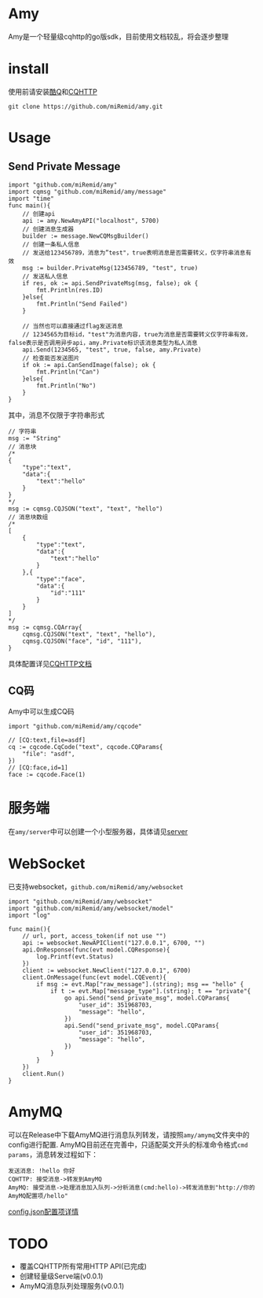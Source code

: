 # Amy
Amy是一个轻量级cqhttp的go版sdk，目前使用文档较乱，将会逐步整理
# install
使用前请安装[酷Q](https://cqp.cc/)和[CQHTTP](https://cqhttp.cc/docs/4.11/#/)
```
git clone https://github.com/miRemid/amy.git
```
# Usage
## Send Private Message
```golang
import "github.com/miRemid/amy"
import cqmsg "github.com/miRemid/amy/message"
import "time"
func main(){
    // 创建api
    api := amy.NewAmyAPI("localhost", 5700)
    // 创建消息生成器
    builder := message.NewCQMsgBuilder()
    // 创建一条私人信息
    // 发送给123456789，消息为”test"，true表明消息是否需要转义，仅字符串消息有效
    msg := builder.PrivateMsg(123456789, "test", true)
    // 发送私人信息
    if res, ok := api.SendPrivateMsg(msg, false); ok {
        fmt.Println(res.ID)
    }else{
        fmt.Println("Send Failed")
    }

    // 当然也可以直接通过flag发送消息
    // 1234565为目标id，"test"为消息内容，true为消息是否需要转义仅字符串有效，false表示是否调用异步api，amy.Private标识该消息类型为私人消息
    api.Send(1234565, "test", true, false, amy.Private)
    // 检查能否发送图片
    if ok := api.CanSendImage(false); ok {
        fmt.Println("Can")
    }else{
        fmt.Println("No")
    }
}
```
其中，消息不仅限于字符串形式
```golang
// 字符串
msg := "String"
// 消息块
/*
{
    "type":"text",
    "data":{
        "text":"hello"
    }
}
*/
msg := cqmsg.CQJSON("text", "text", "hello")
// 消息块数组
/*
[
    {
        "type":"text",
        "data":{
            "text":"hello"
        }
    },{
        "type":"face",
        "data":{
            "id":"111"
        }
    }
]
*/
msg := cqmsg.CQArray{
    cqmsg.CQJSON("text", "text", "hello"),
    cqmsg.CQJSON("face", "id", "111"),
}
```
具体配置详见[CQHTTP文档](https://cqhttp.cc/docs/4.11/#/Message)
## CQ码
Amy中可以生成CQ码
```golang
import "github.com/miRemid/amy/cqcode"

// [CQ:text,file=asdf]
cq := cqcode.CqCode("text", cqcode.CQParams{
    "file": "asdf",
})
// [CQ:face,id=1]
face := cqcode.Face(1)
```
# 服务端
在`amy/server`中可以创建一个小型服务器，具体请见[server](https://github.com/miRemid/amy/tree/master/server)
# WebSocket
已支持websocket，`github.com/miRemid/amy/websocket`
```golang
import "github.com/miRemid/amy/websocket"
import "github.com/miRemid/amy/websocket/model"
import "log"

func main(){
    // url, port, access_token(if not use "")
    api := websocket.NewAPIClient("127.0.0.1", 6700, "")
    api.OnResponse(func(evt model.CQResponse){
        log.Printf(evt.Status)
    })
    client := websocket.NewClient("127.0.0.1", 6700)
    client.OnMessage(func(evt model.CQEvent){                
        if msg := evt.Map["raw_message"].(string); msg == "hello" {
            if t := evt.Map["message_type"].(string); t == "private"{
                go api.Send("send_private_msg", model.CQParams{
					"user_id": 351968703,
					"message": "hello",
				})
				api.Send("send_private_msg", model.CQParams{
					"user_id": 351968703,
					"message": "hello",
				})
            }
        }
	})
    client.Run()
}

```
# AmyMQ
可以在Release中下载AmyMQ进行消息队列转发，请按照`amy/amymq`文件夹中的config进行配置.
AmyMQ目前还在完善中，只适配英文开头的标准命令格式`cmd params`，消息转发过程如下：
```
发送消息: !hello 你好
CQHTTP: 接受消息->转发到AmyMQ
AmyMQ: 接受消息->处理消息加入队列->分析消息(cmd:hello)->转发消息到"http://你的AmyMQ配置项/hello"
```
[config.json配置项详情](https://github.com/miRemid/amy/tree/master/amymq)
# TODO
- 覆盖CQHTTP所有常用HTTP API(已完成)
- 创建轻量级Serve端(v0.0.1)
- AmyMQ消息队列处理服务(v0.0.1)
